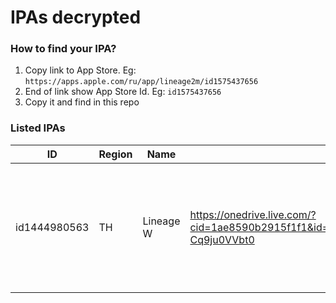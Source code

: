 # IPAs decrypted

### How to find your IPA?

1. Copy link to App Store. Eg: `https://apps.apple.com/ru/app/lineage2m/id1575437656`
2. End of link show App Store Id. Eg: `id1575437656`
3. Copy it and find in this repo

### Listed IPAs

| ID | Region | Name | Link | Note |
| --- | --- | --- | --- | --- |
| id1444980563 | TH | Lineage W | https://onedrive.live.com/?cid=1ae8590b2915f1f1&id=1AE8590B2915F1F1%21524030&authkey=!AD5-Cq9ju0VVbt0 | This Global version can use in other region. Eg: KR, PH, SG... |

